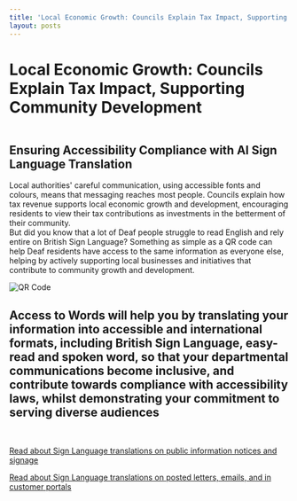 ```yaml
---
title: 'Local Economic Growth: Councils Explain Tax Impact, Supporting Community Development'
layout: posts
---
```


# Local Economic Growth: Councils Explain Tax Impact, Supporting Community Development

![]()

## Ensuring Accessibility Compliance with AI Sign Language Translation

Local authorities' careful communication, using accessible fonts and colours, means that messaging reaches most people.  Councils explain how tax revenue supports local economic growth and development, encouraging residents to view their tax contributions as investments in the betterment of their community.  
But did you know that a lot of Deaf people struggle to read English and rely entire on British Sign Language?
Something as simple as a QR code can help Deaf residents have access to the same information as everyone else, helping by actively supporting local businesses and initiatives that contribute to community growth and development.

![QR Code](/posts/images/qr-contact.png)

## Access to Words will help you by translating your information into accessible and international formats, including British Sign Language, easy-read and spoken word, so that your departmental communications become inclusive, and contribute towards compliance with accessibility laws, whilst demonstrating your commitment to serving diverse audiences

<br/>

[Read about Sign Language translations on public information notices and signage](/solutions/gazette)

[Read about Sign Language translations on posted letters, emails, and in customer portals](/solutions/correspondent)
